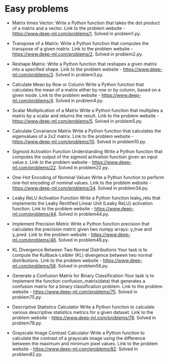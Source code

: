 # Easy problems
* Matrix times Vector:
Write a Python function that takes the dot product of a matrix and a vector.
Link to the problem website - https://www.deep-ml.com/problems/1.
Solved in problem1.py.

* Transpose of a Matrix:
Write a Python function that computes the transpose of a given matrix.
Link to the problem website - https://www.deep-ml.com/problems/2.
Solved in problem2.py.

* Reshape Matrix:
Write a Python function that reshapes a given matrix into a specified shape.
Link to the problem website - https://www.deep-ml.com/problems/3.
Solved in problem3.py.

* Calculate Mean by Row or Column
Write a Python function that calculates the mean of a matrix either by row or by column, based on a given mode.
Link to the problem website - https://www.deep-ml.com/problems/4.
Solved in problem4.py.

* Scalar Multiplication of a Matrix
Write a Python function that multiplies a matrix by a scalar and returns the result.
Link to the problem website - https://www.deep-ml.com/problems/5.
Solved in problem5.py.

* Calculate Covariance Matrix
Write a Python function that calculates the eigenvalues of a 2x2 matrix.
Link to the problem website - https://www.deep-ml.com/problems/10.
Solved in problem10.py.

* Sigmoid Activation Function Understanding
Write a Python function that computes the output of the sigmoid activation function given an input value z.
Link to the problem website - https://www.deep-ml.com/problems/22.
Solved in problem22.py.

* One-Hot Encoding of Nominal Values
Write a Python function to perform one-hot encoding of nominal values.
Link to the problem website - https://www.deep-ml.com/problems/34.
Solved in problem34.py.

* Leaky ReLU Activation Function
Write a Python function leaky_relu that implements the Leaky Rectified Linear Unit (Leaky ReLU) activation function.
Link to the problem website - https://www.deep-ml.com/problems/44.
Solved in problem44.py.

* Implement Precision Metric
Write a Python function precision that calculates the precision metric given two numpy arrays: y_true and y_pred.
Link to the problem website - https://www.deep-ml.com/problems/46.
Solved in problem46.py.

* KL Divergence Between Two Normal Distributions
Your task is to compute the Kullback-Leibler (KL) divergence between two normal distributions.
Link to the problem website - https://www.deep-ml.com/problems/56.
Solved in problem56.py.

* Generate a Confusion Matrix for Binary Classification
Your task is to implement the function confusion_matrix(data) that generates a confusion matrix for a binary classification problem.
Link to the problem website - https://www.deep-ml.com/problems/75.
Solved in problem75.py.

* Descriptive Statistics Calculator
Write a Python function to calculate various descriptive statistics metrics for a given dataset.
Link to the problem website - https://www.deep-ml.com/problems/78.
Solved in problem78.py.

* Grayscale Image Contrast Calculator
Write a Python function to calculate the contrast of a grayscale image using the difference between the maximum and minimum pixel values.
Link to the problem website - https://www.deep-ml.com/problems/82.
Solved in problem82.py.
